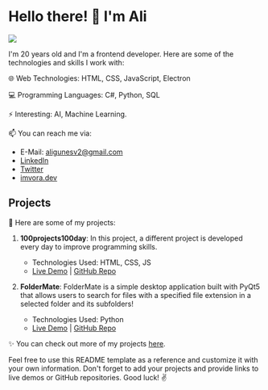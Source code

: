# Hello there! 👋 I'm Ali

![](https://komarev.com/ghpvc/?username=aligunesv&style=flat-square)

I'm 20 years old and I'm a frontend developer. Here are some of the technologies and skills I work with:

🌐 Web Technologies: HTML, CSS, JavaScript, Electron

💻 Programming Languages: C#, Python, SQL

⚡ Interesting: AI, Machine Learning.

📫 You can reach me via:

- E-Mail: aligunesv2@gmail.com
- [LinkedIn](https://www.linkedin.com/in/aligunesv1/)
- [Twitter](https://twitter.com/aligvnes)
- [imvora.dev](https://www.imvora.dev/)

## Projects

🚀 Here are some of my projects:

1. **100projects100day**: In this project, a different project is developed every day to improve programming skills.

   - Technologies Used: HTML, CSS, JS
   - [Live Demo](https://github.com/aligunesv/100projects100day) | [GitHub Repo](https://github.com/aligunesv/100projects100day)

3. **FolderMate**: FolderMate is a simple desktop application built with PyQt5 that allows users to search for files with a specified file extension in a selected folder and its subfolders!
   - Technologies Used: Python
   - [Live Demo](https://github.com/aligunesv/FolderMate) | [GitHub Repo](https://github.com/aligunesv/FolderMate)

✨ You can check out more of my projects [here](https://www.imvora.dev).

Feel free to use this README template as a reference and customize it with your own information. Don't forget to add your projects and provide links to live demos or GitHub repositories. Good luck! ✌️
